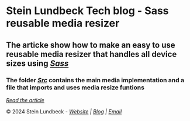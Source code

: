 # Stein Lundbeck Tech blog - Sass reusable media resizer

## The articke show how to make an easy to use reusable media resizer that handles all device sizes using *[Sass](https://sass-lang.com/)*

### The folder *[Src](https://github.com/SteinLundbeckTech/blog.Media/tree/main/Src)* contains the main media implementation and a file that imports and uses media resize funtions

*[Read the article](https://blog.sltech.no/Stein/Article/3)*

&copy; 2024 Stein Lundbeck - *[Website](https://sltech.no) | [Blog](https://blog.sltech.no) | [Email](mailto:stein@sltech.no)*

